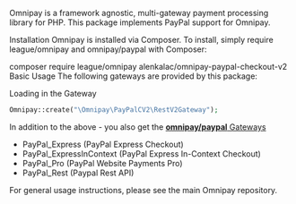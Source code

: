Omnipay is a framework agnostic, multi-gateway payment processing library for PHP. This package implements PayPal support for Omnipay.

Installation
Omnipay is installed via Composer. To install, simply require league/omnipay and omnipay/paypal with Composer:

composer require league/omnipay alenkalac/omnipay-paypal-checkout-v2
Basic Usage
The following gateways are provided by this package:

Loading in the Gateway
```php
Omnipay::create("\Omnipay\PayPalCV2\RestV2Gateway");
```

In addition to the above - you also get the [**omnipay/paypal** Gateways](https://github.com/thephpleague/omnipay-paypal)

* PayPal_Express (PayPal Express Checkout)
* PayPal_ExpressInContext (PayPal Express In-Context Checkout)
* PayPal_Pro (PayPal Website Payments Pro)
* PayPal_Rest (Paypal Rest API)

For general usage instructions, please see the main Omnipay repository.
